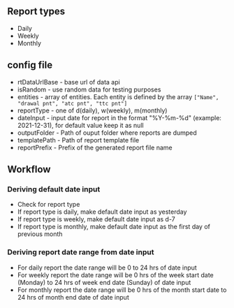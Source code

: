 ## Report types
* Daily
* Weekly
* Monthly

## config file
* rtDataUrlBase - base url of data api
* isRandom - use random data for testing purposes
* entities - array of entities. Each entity is defined by the array ```["Name", "drawal pnt", "atc pnt", "ttc pnt"]```
* reportType - one of d(daily), w(weekly), m(monthly)
* dateInput - input date for report in the format "%Y-%m-%d" (example: 2021-12-31), for default value keep it as null
* outputFolder - Path of ouput folder where reports are dumped
* templatePath - Path of report template file
* reportPrefix - Prefix of the generated report file name

## Workflow

### Deriving default date input
* Check for report type
* If report type is daily, make default date input as yesterday
* If report type is weekly, make default date input as d-7
* If report type is monthly, make default date input as the first day of previous month

### Deriving report date range from date input
* For daily report the date range will be 0 to 24 hrs of date input
* For weekly report the date range will be 0 hrs of the week start date (Monday) to 24 hrs of week end date (Sunday) of date input
* For monthly report the date range will be 0 hrs of the month start date to 24 hrs of month end date of date input